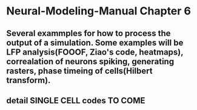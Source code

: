 # Neural-Modeling-Manual Chapter 6
## Several exammples for how to process the output of a simulation. Some examples will be LFP analysis(FOOOF, Ziao's code, heatmaps), correalation of neurons spiking, generating rasters, phase timeing of cells(Hilbert transform).

## detail SINGLE CELL codes TO COME

